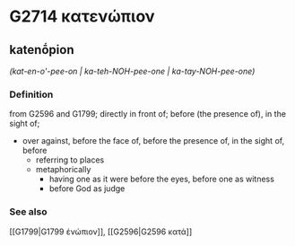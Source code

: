 # G2714 κατενώπιον

## katenṓpion

_(kat-en-o'-pee-on | ka-teh-NOH-pee-one | ka-tay-NOH-pee-one)_

### Definition

from G2596 and G1799; directly in front of; before (the presence of), in the sight of; 

- over against, before the face of, before the presence of, in the sight of, before
  - referring to places
  - metaphorically
    - having one as it were before the eyes, before one as witness
    - before God as judge

### See also

[[G1799|G1799 ἐνώπιον]], [[G2596|G2596 κατά]]
